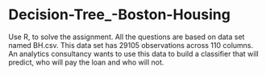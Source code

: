 # Decision-Tree_-Boston-Housing
Use R, to solve the assignment. All the questions are based on data set named BH.csv. This data set has 29105 observations across 110 columns. An analytics consultancy wants to use this data to build a classifier that will predict, who will pay the loan and who will not.
